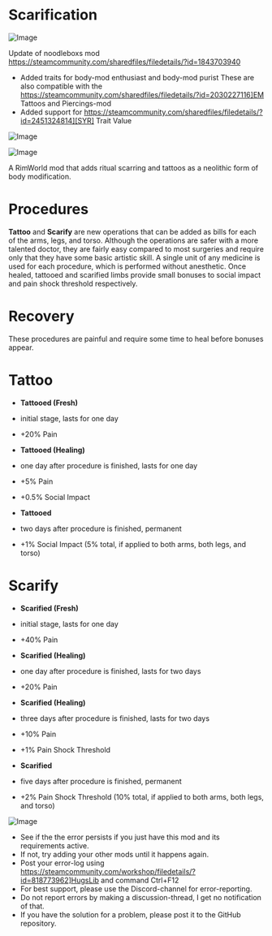 # Scarification

![Image](https://i.imgur.com/buuPQel.png)

Update of noodleboxs mod
https://steamcommunity.com/sharedfiles/filedetails/?id=1843703940

- Added traits for body-mod enthusiast and body-mod purist
  These are also compatible with the https://steamcommunity.com/sharedfiles/filedetails/?id=2030227116]EM Tattoos and Piercings-mod
- Added support for https://steamcommunity.com/sharedfiles/filedetails/?id=2451324814][SYR] Trait Value
  

![Image](https://i.imgur.com/pufA0kM.png)

	
![Image](https://i.imgur.com/Z4GOv8H.png)


A RimWorld mod that adds ritual scarring and tattoos as a neolithic form of body modification.

# **Procedures**

**Tattoo** and **Scarify** are new operations that can be added as bills for each of the arms, legs, and torso. Although the operations are safer with a more talented doctor, they are fairly easy compared to most surgeries and require only that they have some basic artistic skill. A single unit of any medicine is used for each procedure, which is performed without anesthetic. Once healed, tattooed and scarified limbs provide small bonuses to social impact and pain shock threshold respectively.

# **Recovery**

These procedures are painful and require some time to heal before bonuses appear.

# Tattoo



-  **Tattooed (Fresh)**
  

  -  initial stage, lasts for one day
  -  +20% Pain
  

-  **Tattooed (Healing)**
  

  -  one day after procedure is finished, lasts for one day
  -  +5% Pain
  -  +0.5% Social Impact
  

-  **Tattooed**
  

  -  two days after procedure is finished, permanent
  -  +1% Social Impact (5% total, if applied to both arms, both legs, and torso)
  




# Scarify



-  **Scarified (Fresh)**
  

  -  initial stage, lasts for one day
  -  +40% Pain
  

-  **Scarified (Healing)**
  

  -  one day after procedure is finished, lasts for two days
  -  +20% Pain
  

-  **Scarified (Healing)**
  

  -  three days after procedure is finished, lasts for two days
  -  +10% Pain
  -  +1% Pain Shock Threshold
  

-  **Scarified**
  

  -  five days after procedure is finished, permanent
  -  +2% Pain Shock Threshold (10% total, if applied to both arms, both legs, and torso)
  





![Image](https://i.imgur.com/PwoNOj4.png)



-  See if the the error persists if you just have this mod and its requirements active.
-  If not, try adding your other mods until it happens again.
-  Post your error-log using https://steamcommunity.com/workshop/filedetails/?id=818773962]HugsLib and command Ctrl+F12
-  For best support, please use the Discord-channel for error-reporting.
-  Do not report errors by making a discussion-thread, I get no notification of that.
-  If you have the solution for a problem, please post it to the GitHub repository.



